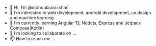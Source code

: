 - 👋 Hi, I’m @mohdabraralikhan
- 👀 I’m interested in web development, android development, ux design and machine learning
- 🌱 I’m currently learning Angular 13, Nodejs, Express and Jetpack Compose(Kotlin) 
- 💞️ I’m looking to collaborate on ...
- 📫 How to reach me ...

<!---
mohdabraralikhan/mohdabraralikhan is a ✨ special ✨ repository because its `README.md` (this file) appears on your GitHub profile.
You can click the Preview link to take a look at your changes.
--->
